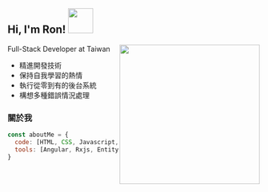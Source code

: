 <h2> Hi, I'm Ron! 
  <img src="https://media.tenor.com/9Hm9vtHN8g8AAAAC/charmader-evolution.gif" width="50">
</h2>
<img align='right' src="https://cdn.dribbble.com/users/926537/screenshots/4502902/dev-ops-gif-dr.gif" width="280">
<div>
  <p>Full-Stack Developer at Taiwan</p>
  <ul>
    <li>精進開發技術</li>
    <li>保持自我學習的熱情</li>
    <li>執行從零到有的後台系統</li>
    <li>構想多種錯誤情況處理</li>
  </ul>
</div>
<h3>
關於我
</h3>

```javascript
const aboutMe = {
  code: [HTML, CSS, Javascript, Typescript, C#],
  tools: [Angular, Rxjs, Entityframework, Docker, MsSql]
}
```
